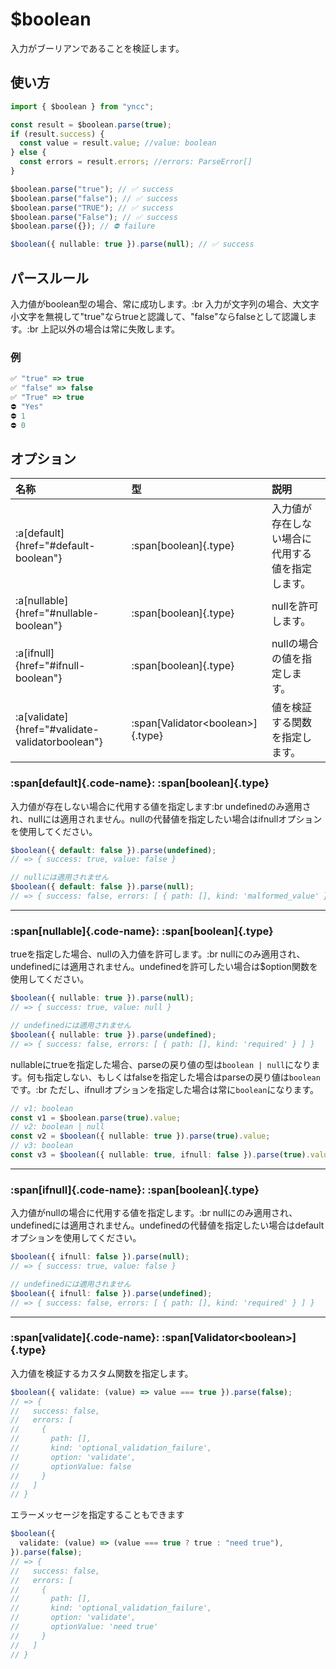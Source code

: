 # $boolean

入力がブーリアンであることを検証します。

## 使い方

```typescript
import { $boolean } from "yncc";

const result = $boolean.parse(true);
if (result.success) {
  const value = result.value; //value: boolean
} else {
  const errors = result.errors; //errors: ParseError[]
}

$boolean.parse("true"); // ✅ success
$boolean.parse("false"); // ✅ success
$boolean.parse("TRUE"); // ✅ success
$boolean.parse("False"); // ✅ success
$boolean.parse({}); // ⛔ failure

$boolean({ nullable: true }).parse(null); // ✅ success
```

## パースルール

入力値がboolean型の場合、常に成功します。:br
入力が文字列の場合、大文字小文字を無視して"true"ならtrueと認識して、"false"ならfalseとして認識します。:br
上記以外の場合は常に失敗します。

### 例

```typescript
✅ "true" => true
✅ "false" => false
✅ "True" => true
⛔ "Yes"
⛔ 1
⛔ 0
```

## オプション

| 名称     | 型                | 説明                                             |
| :------- | :---------------- | :----------------------------------------------- |
| :a[default]{href="#default-boolean"}  | :span[boolean]{.type}            | 入力値が存在しない場合に代用する値を指定します。 |
| :a[nullable]{href="#nullable-boolean"} | :span[boolean]{.type}           | nullを許可します。                               |
| :a[ifnull]{href="#ifnull-boolean"}   | :span[boolean]{.type}            | nullの場合の値を指定します。                     |
| :a[validate]{href="#validate-validatorboolean"} | :span[Validator\<boolean\>]{.type} | 値を検証する関数を指定します。                   |

### :span[default]{.code-name}: :span[boolean]{.type}

入力値が存在しない場合に代用する値を指定します:br
undefinedのみ適用され、nullには適用されません。nullの代替値を指定したい場合はifnullオプションを使用してください。

```typescript
$boolean({ default: false }).parse(undefined);
// => { success: true, value: false }

// nullには適用されません
$boolean({ default: false }).parse(null);
// => { success: false, errors: [ { path: [], kind: 'malformed_value' } ] }
```

---

### :span[nullable]{.code-name}: :span[boolean]{.type}

trueを指定した場合、nullの入力値を許可します。:br
nullにのみ適用され、undefinedには適用されません。undefinedを許可したい場合は$option関数を使用してください。

```typescript
$boolean({ nullable: true }).parse(null);
// => { success: true, value: null }

// undefinedには適用されません
$boolean({ nullable: true }).parse(undefined);
// => { success: false, errors: [ { path: [], kind: 'required' } ] }
```

nullableにtrueを指定した場合、parseの戻り値の型は`boolean | null`になります。何も指定しない、もしくはfalseを指定した場合はparseの戻り値は`boolean`です。:br
ただし、ifnullオプションを指定した場合は常に`boolean`になります。

```typescript
// v1: boolean
const v1 = $boolean.parse(true).value;
// v2: boolean | null
const v2 = $boolean({ nullable: true }).parse(true).value;
// v3: boolean
const v3 = $boolean({ nullable: true, ifnull: false }).parse(true).value;
```

---

### :span[ifnull]{.code-name}: :span[boolean]{.type}

入力値がnullの場合に代用する値を指定します。:br
nullにのみ適用され、undefinedには適用されません。undefinedの代替値を指定したい場合はdefaultオプションを使用してください。

```typescript
$boolean({ ifnull: false }).parse(null);
// => { success: true, value: false }

// undefinedには適用されません
$boolean({ ifnull: false }).parse(undefined);
// => { success: false, errors: [ { path: [], kind: 'required' } ] }
```

---

### :span[validate]{.code-name}: :span[Validator\<boolean\>]{.type}

入力値を検証するカスタム関数を指定します。

```typescript
$boolean({ validate: (value) => value === true }).parse(false);
// => {
//   success: false,
//   errors: [
//     {
//       path: [],
//       kind: 'optional_validation_failure',
//       option: 'validate',
//       optionValue: false
//     }
//   ]
// }
```

エラーメッセージを指定することもできます
```typescript
$boolean({
  validate: (value) => (value === true ? true : "need true"),
}).parse(false);
// => {
//   success: false,
//   errors: [
//     {
//       path: [],
//       kind: 'optional_validation_failure',
//       option: 'validate',
//       optionValue: 'need true'
//     }
//   ]
// }
```
